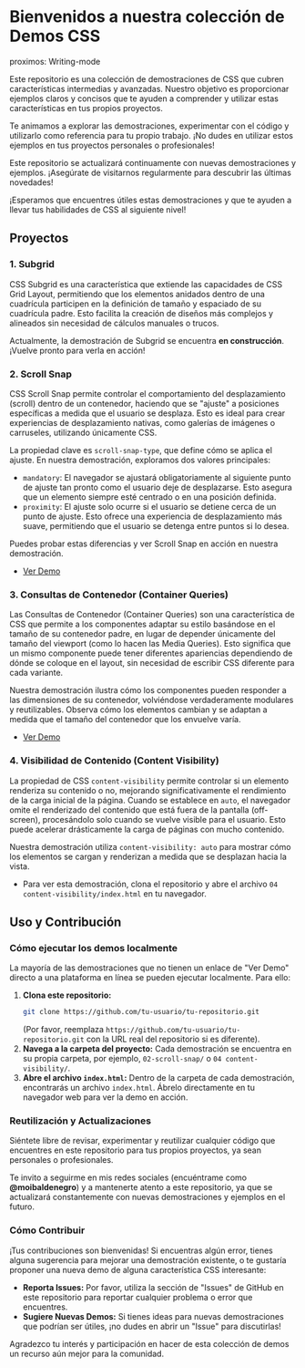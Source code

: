 # Bienvenidos a nuestra colección de Demos CSS

proximos: Writing-mode

Este repositorio es una colección de demostraciones de CSS que cubren características intermedias y avanzadas. Nuestro objetivo es proporcionar ejemplos claros y concisos que te ayuden a comprender y utilizar estas características en tus propios proyectos.

Te animamos a explorar las demostraciones, experimentar con el código y utilizarlo como referencia para tu propio trabajo. ¡No dudes en utilizar estos ejemplos en tus proyectos personales o profesionales!

Este repositorio se actualizará continuamente con nuevas demostraciones y ejemplos. ¡Asegúrate de visitarnos regularmente para descubrir las últimas novedades!

¡Esperamos que encuentres útiles estas demostraciones y que te ayuden a llevar tus habilidades de CSS al siguiente nivel!

## Proyectos

### 1. Subgrid

CSS Subgrid es una característica que extiende las capacidades de CSS Grid Layout, permitiendo que los elementos anidados dentro de una cuadrícula participen en la definición de tamaño y espaciado de su cuadrícula padre. Esto facilita la creación de diseños más complejos y alineados sin necesidad de cálculos manuales o trucos.

Actualmente, la demostración de Subgrid se encuentra **en construcción**. ¡Vuelve pronto para verla en acción!

### 2. Scroll Snap

CSS Scroll Snap permite controlar el comportamiento del desplazamiento (scroll) dentro de un contenedor, haciendo que se "ajuste" a posiciones específicas a medida que el usuario se desplaza. Esto es ideal para crear experiencias de desplazamiento nativas, como galerías de imágenes o carruseles, utilizando únicamente CSS.

La propiedad clave es `scroll-snap-type`, que define cómo se aplica el ajuste. En nuestra demostración, exploramos dos valores principales:
- `mandatory`: El navegador se ajustará obligatoriamente al siguiente punto de ajuste tan pronto como el usuario deje de desplazarse. Esto asegura que un elemento siempre esté centrado o en una posición definida.
- `proximity`: El ajuste solo ocurre si el usuario se detiene cerca de un punto de ajuste. Esto ofrece una experiencia de desplazamiento más suave, permitiendo que el usuario se detenga entre puntos si lo desea.

Puedes probar estas diferencias y ver Scroll Snap en acción en nuestra demostración.

- [Ver Demo](https://snap-scroll-demo.netlify.app/)

### 3. Consultas de Contenedor (Container Queries)

Las Consultas de Contenedor (Container Queries) son una característica de CSS que permite a los componentes adaptar su estilo basándose en el tamaño de su contenedor padre, en lugar de depender únicamente del tamaño del viewport (como lo hacen las Media Queries). Esto significa que un mismo componente puede tener diferentes apariencias dependiendo de dónde se coloque en el layout, sin necesidad de escribir CSS diferente para cada variante.

Nuestra demostración ilustra cómo los componentes pueden responder a las dimensiones de su contenedor, volviéndose verdaderamente modulares y reutilizables. Observa cómo los elementos cambian y se adaptan a medida que el tamaño del contenedor que los envuelve varía.

- [Ver Demo](https://harmonious-valkyrie-05aae2.netlify.app/)

### 4. Visibilidad de Contenido (Content Visibility)

La propiedad de CSS `content-visibility` permite controlar si un elemento renderiza su contenido o no, mejorando significativamente el rendimiento de la carga inicial de la página. Cuando se establece en `auto`, el navegador omite el renderizado del contenido que está fuera de la pantalla (off-screen), procesándolo solo cuando se vuelve visible para el usuario. Esto puede acelerar drásticamente la carga de páginas con mucho contenido.

Nuestra demostración utiliza `content-visibility: auto` para mostrar cómo los elementos se cargan y renderizan a medida que se desplazan hacia la vista.

- Para ver esta demostración, clona el repositorio y abre el archivo `04 content-visibility/index.html` en tu navegador.

## Uso y Contribución

### Cómo ejecutar los demos localmente

La mayoría de las demostraciones que no tienen un enlace de "Ver Demo" directo a una plataforma en línea se pueden ejecutar localmente. Para ello:

1.  **Clona este repositorio:**
    ```bash
    git clone https://github.com/tu-usuario/tu-repositorio.git
    ```
    (Por favor, reemplaza `https://github.com/tu-usuario/tu-repositorio.git` con la URL real del repositorio si es diferente).
2.  **Navega a la carpeta del proyecto:**
    Cada demostración se encuentra en su propia carpeta, por ejemplo, `02-scroll-snap/` o `04 content-visibility/`.
3.  **Abre el archivo `index.html`:**
    Dentro de la carpeta de cada demostración, encontrarás un archivo `index.html`. Ábrelo directamente en tu navegador web para ver la demo en acción.

### Reutilización y Actualizaciones

Siéntete libre de revisar, experimentar y reutilizar cualquier código que encuentres en este repositorio para tus propios proyectos, ya sean personales o profesionales.

Te invito a seguirme en mis redes sociales (encuéntrame como **@moibaldenegro**) y a mantenerte atento a este repositorio, ya que se actualizará constantemente con nuevas demostraciones y ejemplos en el futuro.

### Cómo Contribuir

¡Tus contribuciones son bienvenidas! Si encuentras algún error, tienes alguna sugerencia para mejorar una demostración existente, o te gustaría proponer una nueva demo de alguna característica CSS interesante:

-   **Reporta Issues:** Por favor, utiliza la sección de "Issues" de GitHub en este repositorio para reportar cualquier problema o error que encuentres.
-   **Sugiere Nuevas Demos:** Si tienes ideas para nuevas demostraciones que podrían ser útiles, ¡no dudes en abrir un "Issue" para discutirlas!

Agradezco tu interés y participación en hacer de esta colección de demos un recurso aún mejor para la comunidad.
